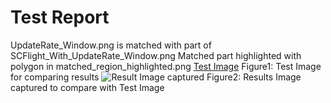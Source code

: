 # Test Report
UpdateRate_Window.png is matched with part of SCFlight_With_UpdateRate_Window.png
Matched part highlighted with polygon in matched_region_highlighted.png
[Test Image](..\Test_Images\UpdateRate_Window.png)
Figure1: Test Image for comparing results
![Result Image captured](C:\Work\TestMarkDownFile\Test_Cases\Test_Procedures\..\Result_Images\matched_region_highlighted.png)
Figure2: Results Image captured to compare with Test Image

